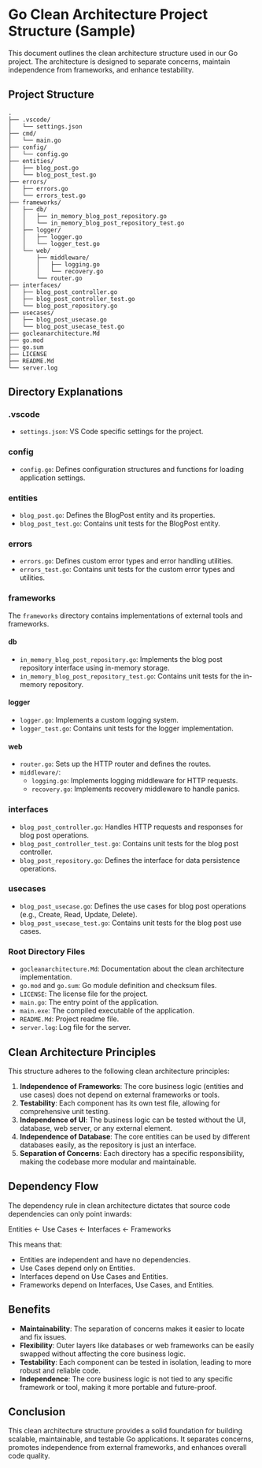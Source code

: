 # Go Clean Architecture Project Structure (Sample)

This document outlines the clean architecture structure used in our Go project. The architecture is designed to separate concerns, maintain independence from frameworks, and enhance testability.

## Project Structure

```
.
├── .vscode/
│   └── settings.json
├── cmd/
│   └── main.go
├── config/
│   └── config.go
├── entities/
│   ├── blog_post.go
│   └── blog_post_test.go
├── errors/
│   ├── errors.go
│   └── errors_test.go
├── frameworks/
│   ├── db/
│   │   ├── in_memory_blog_post_repository.go
│   │   └── in_memory_blog_post_repository_test.go
│   ├── logger/
│   │   ├── logger.go
│   │   └── logger_test.go
│   └── web/
│       ├── middleware/
│       │   ├── logging.go
│       │   └── recovery.go
│       └── router.go
├── interfaces/
│   ├── blog_post_controller.go
│   ├── blog_post_controller_test.go
│   └── blog_post_repository.go
├── usecases/
│   ├── blog_post_usecase.go
│   └── blog_post_usecase_test.go
├── gocleanarchitecture.Md
├── go.mod
├── go.sum
├── LICENSE
├── README.Md
└── server.log
```

## Directory Explanations

### .vscode

- `settings.json`: VS Code specific settings for the project.

### config

- `config.go`: Defines configuration structures and functions for loading application settings.

### entities

- `blog_post.go`: Defines the BlogPost entity and its properties.
- `blog_post_test.go`: Contains unit tests for the BlogPost entity.

### errors

- `errors.go`: Defines custom error types and error handling utilities.
- `errors_test.go`: Contains unit tests for the custom error types and utilities.

### frameworks

The `frameworks` directory contains implementations of external tools and frameworks.

#### db

- `in_memory_blog_post_repository.go`: Implements the blog post repository interface using in-memory storage.
- `in_memory_blog_post_repository_test.go`: Contains unit tests for the in-memory repository.

#### logger

- `logger.go`: Implements a custom logging system.
- `logger_test.go`: Contains unit tests for the logger implementation.

#### web

- `router.go`: Sets up the HTTP router and defines the routes.
- `middleware/`:
  - `logging.go`: Implements logging middleware for HTTP requests.
  - `recovery.go`: Implements recovery middleware to handle panics.

### interfaces

- `blog_post_controller.go`: Handles HTTP requests and responses for blog post operations.
- `blog_post_controller_test.go`: Contains unit tests for the blog post controller.
- `blog_post_repository.go`: Defines the interface for data persistence operations.

### usecases

- `blog_post_usecase.go`: Defines the use cases for blog post operations (e.g., Create, Read, Update, Delete).
- `blog_post_usecase_test.go`: Contains unit tests for the blog post use cases.

### Root Directory Files

- `gocleanarchitecture.Md`: Documentation about the clean architecture implementation.
- `go.mod` and `go.sum`: Go module definition and checksum files.
- `LICENSE`: The license file for the project.
- `main.go`: The entry point of the application.
- `main.exe`: The compiled executable of the application.
- `README.Md`: Project readme file.
- `server.log`: Log file for the server.

## Clean Architecture Principles

This structure adheres to the following clean architecture principles:

1. **Independence of Frameworks**: The core business logic (entities and use cases) does not depend on external frameworks or tools.
2. **Testability**: Each component has its own test file, allowing for comprehensive unit testing.
3. **Independence of UI**: The business logic can be tested without the UI, database, web server, or any external element.
4. **Independence of Database**: The core entities can be used by different databases easily, as the repository is just an interface.
5. **Separation of Concerns**: Each directory has a specific responsibility, making the codebase more modular and maintainable.

## Dependency Flow

The dependency rule in clean architecture dictates that source code dependencies can only point inwards:

Entities ← Use Cases ← Interfaces ← Frameworks

This means that:

- Entities are independent and have no dependencies.
- Use Cases depend only on Entities.
- Interfaces depend on Use Cases and Entities.
- Frameworks depend on Interfaces, Use Cases, and Entities.

## Benefits

- **Maintainability**: The separation of concerns makes it easier to locate and fix issues.
- **Flexibility**: Outer layers like databases or web frameworks can be easily swapped without affecting the core business logic.
- **Testability**: Each component can be tested in isolation, leading to more robust and reliable code.
- **Independence**: The core business logic is not tied to any specific framework or tool, making it more portable and future-proof.

## Conclusion

This clean architecture structure provides a solid foundation for building scalable, maintainable, and testable Go applications. It separates concerns, promotes independence from external frameworks, and enhances overall code quality.
